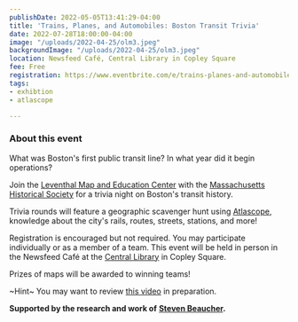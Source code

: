 ```yaml
---
publishDate: 2022-05-05T13:41:29-04:00
title: 'Trains, Planes, and Automobiles: Boston Transit Trivia'
date: 2022-07-28T18:00:00-04:00
image: "/uploads/2022-04-25/olm3.jpeg"
backgroundImage: "/uploads/2022-04-25/olm3.jpeg"
location: Newsfeed Café, Central Library in Copley Square
fee: Free
registration: https://www.eventbrite.com/e/trains-planes-and-automobiles-boston-transit-trivia-tickets-334668411227
tags:
- exhibtion
- atlascope

---
```

### About this event

What was Boston's first public transit line? In what year did it begin operations?

Join the [Leventhal Map and Education Center](https://www.leventhalmap.org/) with the [Massachusetts Historical Society](https://www.masshist.org/) for a trivia night on Boston's transit history.

Trivia rounds will feature a geographic scavenger hunt using [Atlascope](https://atlascope.leventhalmap.org/), knowledge about the city's rails, routes, streets, stations, and more!

Registration is encouraged but not required. You may participate individually or as a member of a team. This event will be held in person in the Newsfeed Café at the [Central Library](https://www.bpl.org/locations/3/) in Copley Square.

Prizes of maps will be awarded to winning teams!

\~Hint\~ You may want to review [this video](https://www.leventhalmap.org/event/steven-beaucher-on-boston-in-transit/) in preparation.

**Supported by the research and work of** [**Steven Beaucher**](https://bostonintransit.com/)**.** 
